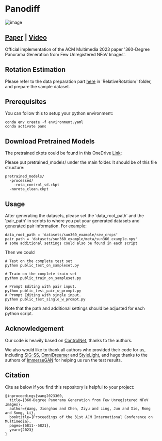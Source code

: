 # Panodiff
![image](assets/teaser.png)

## [Paper](https://arxiv.org/abs/2308.14686) |  [Video](https://www.youtube.com/watch?v=CGqEnUzpWWQ&t=14s)

Official implementation of the ACM Multimedia 2023 paper '360-Degree Panorama Generation from Few Unregistered NFoV Images'.



## Rotation Estimation

Please refer to the data preparation part [here](RelativeRotation/readme.md) in 'RelativeRotation/' folder, and prepare the sample dataset.

## Prerequisites
You can follow this to setup your python environment:
```
conda env create -f environment.yaml
conda activate pano
```

## Download Pretrained Models

The pretrained ckpts could be found in this OneDrive [Link](https://sjtueducn-my.sharepoint.com/:u:/g/personal/shanemankiw_sjtu_edu_cn/EWCaUyWKFv5NgIKydmITZeEBziCCfW4TdiMWr1tgY78TBQ):

Please put pretrained_models/ under the main folder. It should be of this file structure:

```
pretrained_models/
  -processed/
    -rota_control_sd.ckpt
  -norota_clean.ckpt
```



## Usage

After generating the datasets, please set the 'data_root_path' and the 'pair_path' in scripts to where you put your generated datasets and generated pair information. For example:

```
data_root_path = 'datasets/sun360_example/raw_crops'
pair_path = 'datasets/sun360_example/meta/sun360_example.npy'
# some additional settings could also be found in each script
```

Then we could 

```
# Test on the complete test set
python public_test_on_sampleset.py 

# Train on the complete train set
python public_train_on_sampleset.py 

# Prompt Editing with pair input.
python public_test_pair_w_prompt.py 
# Prompt Editing with single input. 
python public_test_single_w_prompt.py 
```

Note that the path and additional settings should be adjusted for each python script.



## Acknowledgement

Our code is heavily based on [ControlNet](https://github.com/lllyasviel/ControlNet), thanks to the authors.

We also would like to thank all authors who provided their code for us, including [SIG-SS](https://github.com/hara012/sig-ss), [OmniDreamer](https://github.com/akmtn/OmniDreamer) and [StyleLight](https://github.com/Wanggcong/StyleLight), and huge thanks to the authors of [ImmerseGAN](https://lvsn.github.io/ImmerseGAN/) for helping us run the test results.

## Citation

Cite as below if you find this repository is helpful to your project:

```
@inproceedings{wang2023360,
  title={360-Degree Panorama Generation from Few Unregistered NFoV Images},
  author={Wang, Jionghao and Chen, Ziyu and Ling, Jun and Xie, Rong and Song, Li},
  booktitle={Proceedings of the 31st ACM International Conference on Multimedia},
  pages={6811--6821},
  year={2023}
}
```
